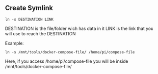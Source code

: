 ## Create Symlink
```
ln -s DESTINATION LINK
```
DESTINATION is the file/folder wich has data in it
LINK is the link that you will use to reach the DESTINATION

Example:
```
ln -s /mnt/tools/docker-compose-file/ /home/pi/compose-file
```
Here, if you access /home/pi/compose-file you will be inside /mnt/tools/docker-compose-file/
